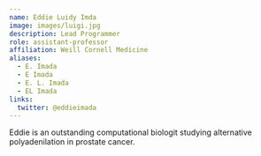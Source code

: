 ```yaml
---
name: Eddie Luidy Imda
image: images/luigi.jpg
description: Lead Programmer
role: assistant-professor
affiliation: Weill Cornell Medicine
aliases:
  - E. Imada
  - E Imada
  - E. L. Imada
  - EL Imada
links:
  twitter: @eddieimada
---
```


Eddie is an outstanding computational biologit studying alternative polyadenilation in prostate cancer.